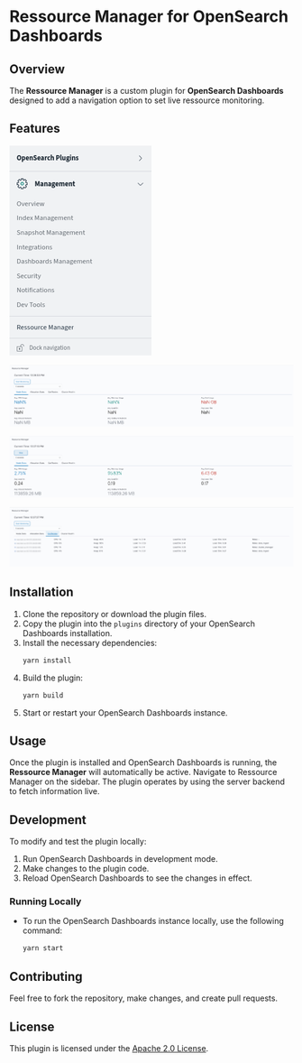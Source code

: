 # Ressource Manager for OpenSearch Dashboards

## Overview

The **Ressource Manager** is a custom plugin for **OpenSearch Dashboards** designed to add a navigation option to set live ressource monitoring.

## Features

![Navigation](images/1.png)

![Navigation](images/2.png)

![Navigation](images/3.png)

![Navigation](images/4.png)

## Installation

1. Clone the repository or download the plugin files.
2. Copy the plugin into the `plugins` directory of your OpenSearch Dashboards installation.
3. Install the necessary dependencies:
   ```bash
   yarn install
   ```
4. Build the plugin:
   ```bash
   yarn build
   ```
5. Start or restart your OpenSearch Dashboards instance.

## Usage

Once the plugin is installed and OpenSearch Dashboards is running, the **Ressource Manager** will automatically be active. Navigate to Ressource Manager on the sidebar. The plugin operates by using the server backend to fetch information live.

## Development

To modify and test the plugin locally:

1. Run OpenSearch Dashboards in development mode.
2. Make changes to the plugin code.
3. Reload OpenSearch Dashboards to see the changes in effect.

### Running Locally
- To run the OpenSearch Dashboards instance locally, use the following command:
  ```bash
  yarn start
  ```

## Contributing

Feel free to fork the repository, make changes, and create pull requests.

## License

This plugin is licensed under the [Apache 2.0 License](LICENSE).